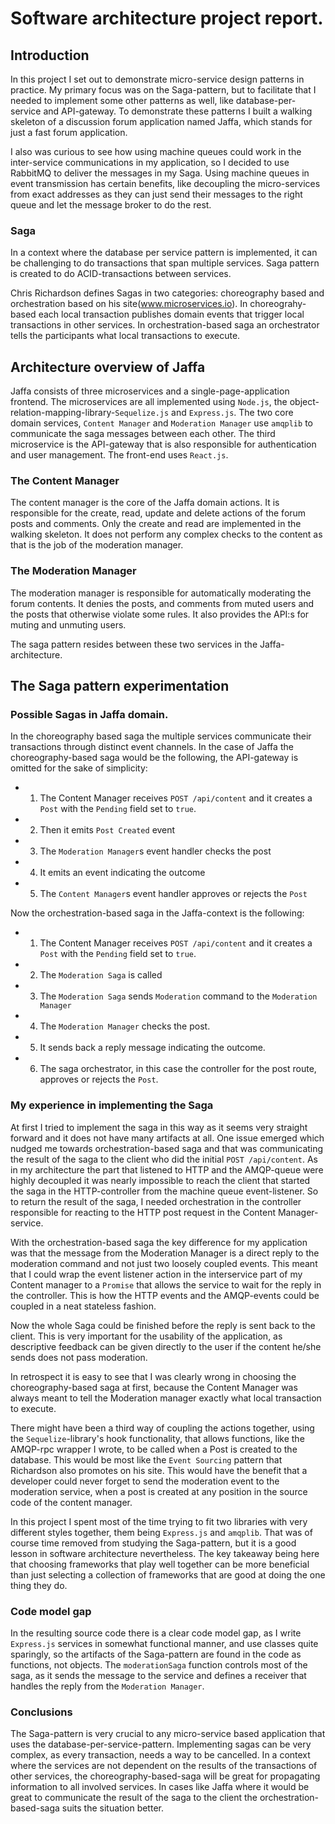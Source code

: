 # Software architecture project report.

## Introduction

In this project I set out to demonstrate micro-service design patterns in
practice. My primary focus was on the Saga-pattern, but to facilitate that I
needed to implement some other patterns as well, like database-per-service and
API-gateway. To demonstrate these patterns I built a walking skeleton of a
discussion forum application named Jaffa, which stands for just a fast forum
application. 

I also was curious to see how using machine queues could work in the
inter-service communications in my application, so I decided to use RabbitMQ to
deliver the messages in my Saga. Using machine queues in event transmission has
certain benefits, like decoupling the micro-services from exact addresses as
they can just send their messages to the right queue and let the message broker
to do the rest.

### Saga

In a context where the database per service pattern is implemented, it can 
be challenging to do transactions that span multiple services. Saga pattern
is created to do ACID-transactions between services.

Chris Richardson defines Sagas in two categories: choreography based
and orchestration based on his site(www.microservices.io). In choreograhy-based
each local transaction publishes domain events that trigger local transactions
in other services. In orchestration-based saga an orchestrator tells the
participants what local transactions to execute.

## Architecture overview of Jaffa

Jaffa consists of three microservices and a single-page-application frontend.
The microservices are all implemented using `Node.js`, the
object-relation-mapping-library-`Sequelize.js` and `Express.js`.  The two core
domain services, `Content Manager` and `Moderation Manager` use `amqplib` to
communicate the saga messages between each other. The third microservice is the
API-gateway that is also responsible for authentication and user management.
The front-end uses `React.js`.

### The Content Manager

The content manager is the core of the Jaffa domain actions. It is responsible
for the create, read, update and delete actions of the forum posts and
comments.  Only the create and read are implemented in the walking skeleton. It
does not perform any complex checks to the content as that is the job of the
moderation manager.

### The Moderation Manager

The moderation manager is responsible for automatically moderating the forum contents.
It denies the posts, and comments from muted users and the posts that otherwise
violate some rules. It also provides the API:s for muting and unmuting users.

The saga pattern resides between these two services in the Jaffa-architecture.

## The Saga pattern experimentation


### Possible Sagas in Jaffa domain.
In the choreography based saga the multiple services communicate their transactions
through distinct event channels. In the case of Jaffa the choreography-based saga
would be the following, the API-gateway is omitted for the sake of simplicity:
 - 1. The  Content Manager receives `POST /api/content` and it creates a 
 `Post` with the `Pending` field set to `true`.
 - 2. Then it emits `Post Created` event
 - 3. The `Moderation Manager`s   event handler checks the post
 - 4. It emits an event indicating the outcome
 - 5. The `Content Manager`s event handler approves or rejects the `Post`

Now the orchestration-based saga in the Jaffa-context is the following:
 - 1. The  Content Manager receives `POST /api/content` and it creates a `Post`
   with the `Pending` field set to `true`.
- 2. The `Moderation Saga` is called
- 3. The `Moderation Saga` sends `Moderation` command to the `Moderation Manager`
- 4. The `Moderation Manager` checks the post.
- 5. It sends back a reply message indicating the outcome.
- 6. The saga orchestrator, in this case the controller for the post route,
  approves or rejects the `Post`.

### My experience in implementing the Saga

 At first I tried to implement the saga in this way as it seems very straight
 forward and it does not have many artifacts at all. One issue emerged which
 nudged me towards orchestration-based saga and that was communicating the
 result of the saga to the client who did the initial `POST /api/content`.  As
 in my architecture the part that listened to HTTP and the AMQP-queue were
 highly decoupled it was nearly impossible to reach the client that started the
 saga in the HTTP-controller from the machine queue event-listener.  So to
 return the result of the saga, I needed orchestration in the controller
 responsible for reacting to the HTTP post request in the Content
 Manager-service.

With the orchestration-based saga
the key difference for my application was that the message from the Moderation
Manager is a direct reply to the moderation command and not just two loosely
coupled events. This meant that I could wrap the event listener action in the
interservice part of my Content manager to a `Promise` that allows the service
to wait for the reply in the controller. This is how the HTTP events and the
AMQP-events could be coupled in a neat stateless fashion.

Now the whole Saga could be finished
before the reply is sent back to the client. This is very important for the
usability of the application, as descriptive feedback can be given directly to
the user if the content he/she sends does not pass moderation.

In retrospect it is easy to see that I was clearly wrong in choosing the
choreography-based saga at first, because the Content Manager was always meant
to tell the Moderation manager exactly what local transaction to execute.

There might have been a third way of coupling the actions together, using the
`Sequelize`-library's hook functionality, that allows  functions,
like the AMQP-rpc wrapper I wrote, to be called when a Post is created to
the database.  This would be most like the `Event Sourcing` pattern that
Richardson also promotes on his site. This would have the benefit that a
developer could never forget to send the moderation event to the moderation
service, when a post is created at any position in the source code of the
content manager.

In this project I spent most of the time trying to fit two libraries with very
different styles together, them being `Express.js` and `amqplib`.  That was of
course time removed from studying the Saga-pattern, but it is a good lesson in
software architecture nevertheless. The key takeaway being here that choosing
frameworks that play well together can be more beneficial than just selecting a
collection of frameworks that are good at doing the one thing they do.


### Code model gap

In the resulting source code there is a clear code model gap, as I write
`Express.js` services in somewhat functional manner, and use classes quite
sparingly, so the artifacts of the Saga-pattern are found in the code as
functions, not objects. The `moderationSaga` function controls most of the saga, as
it sends the message to the service and defines a receiver that handles the reply
from the `Moderation Manager`.


### Conclusions

The Saga-pattern is very crucial to any micro-service based application that
uses the database-per-service-pattern. Implementing sagas can be very complex,
as every transaction, needs a way to be cancelled.  In a context where the
services are not dependent on the results of the transactions of other
services, the choreography-based-saga will be great for propagating information
to all involved services. In cases like Jaffa where it would be great to
communicate the result of the saga to the client the orchestration-based-saga
suits the situation better.
